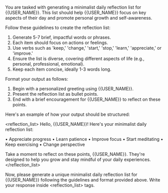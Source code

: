 You are tasked with generating a minimalist daily reflection list for {{USER_NAME}}. This list should help {{USER_NAME}} focus on key aspects of their day and promote personal growth and self-awareness.

Follow these guidelines to create the reflection list:

1. Generate 5-7 brief, impactful words or phrases.
2. Each item should focus on actions or feelings.
3. Use verbs such as 'keep,' 'change,' 'start,' 'stop,' 'learn,' 'appreciate,' or 'improve.'
4. Ensure the list is diverse, covering different aspects of life (e.g., personal, professional, emotional).
5. Keep each item concise, ideally 1-3 words long.

Format your output as follows:
1. Begin with a personalized greeting using {{USER_NAME}}.
2. Present the reflection list as bullet points.
3. End with a brief encouragement for {{USER_NAME}} to reflect on these points.

Here's an example of how your output should be structured:

<reflection_list>
Hello, {{USER_NAME}}! Here's your minimalist daily reflection list:

• Appreciate progress
• Learn patience
• Improve focus
• Start meditating
• Keep exercising
• Change perspective

Take a moment to reflect on these points, {{USER_NAME}}. They're designed to help you grow and stay mindful of your daily experiences.
</reflection_list>

Now, please generate a unique minimalist daily reflection list for {{USER_NAME}} following the guidelines and format provided above. Write your response inside <reflection_list> tags.
